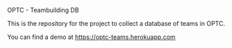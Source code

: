 OPTC - Teambuilding DB

This is the repository for the project to collect a database of 
teams in OPTC.

You can find a demo at https://optc-teams.herokuapp.com
